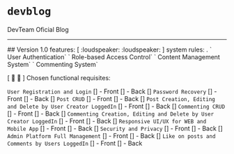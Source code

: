 # `devblog`

 DevTeam Oficial Blog
 <hr>
## Version 1.0 features: 
[ :loudspeaker: :loudspeaker: ] system rules:
.
` User Authentication`
` Role-based Access Control`
` Content Management System`
` Commenting System`

[ :loudspeaker: :loudspeaker: ] Chosen functional requisites:

 `User Registration and Login` [] - Front  [] - Back
 [] `Password Recovery` [] - Front  [] - Back
 [] `Post CRUD` [] - Front  [] - Back
 [] `Post Creation, Editing and Delete by User Creator LoggedIn` [] - Front  [] - Back
 [] `Commenting CRUD` [] - Front  [] - Back
 [] `Commenting Creation, Editing and Delete by User Creator LoggedIn` [] - Front  [] - Back
 [] `Responsive UI/UX for WEB and Mobile App` [] - Front  [] - Back
 [] `Security and Privacy` [] - Front  [] - Back
 [] `Admin Platform Full Management` [] - Front  [] - Back
 [] `Like on posts and Comments by Users LoggedIn` [] - Front  [] - Back
